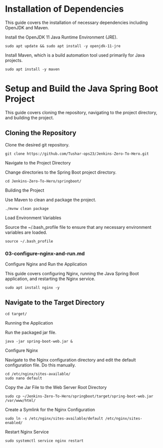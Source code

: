 # Installation of Dependencies

This guide covers the installation of necessary dependencies including OpenJDK and Maven.

<p>Install the OpenJDK 11 Java Runtime Environment (JRE).</p>

```
sudo apt update && sudo apt install -y openjdk-11-jre
```



<p>Install Maven, which is a build automation tool used primarily for Java projects.</p>

```
sudo apt install -y maven
```

# Setup and Build the Java Spring Boot Project

This guide covers cloning the repository, navigating to the project directory, and building the project.

## Cloning the Repository

Clone the desired git repository.
```
git clone https://github.com/Tushar-ops23/Jenkins-Zero-To-Hero.git
```
<p>Navigate to the Project Directory</p>

Change directories to the Spring Boot project directory.
```
cd Jenkins-Zero-To-Hero/springboot/
```
Building the Project

Use Maven to clean and package the project.
```
./mvnw clean package
```

Load Environment Variables

Source the ~/.bash_profile file to ensure that any necessary environment variables are loaded.

```
source ~/.bash_profile
```


### 03-configure-nginx-and-run.md

<p>Configure Nginx and Run the Application</p>

This guide covers configuring Nginx, running the Java Spring Boot application, and restarting the Nginx service.
```
sudo apt install nginx -y
```
## Navigate to the Target Directory
```
cd target/
```
Running the Application

Run the packaged jar file.

```
java -jar spring-boot-web.jar &
```
Configure Nginx

Navigate to the Nginx configuration directory and edit the default configuration file. Do this manually.
```
cd /etc/nginx/sites-available/
sudo nano default
```
Copy the Jar File to the Web Server Root Directory

```
sudo cp ~/Jenkins-Zero-To-Hero/springboot/target/spring-boot-web.jar /var/www/html/
```
Create a Symlink for the Nginx Configuration
```
sudo ln -s /etc/nginx/sites-available/default /etc/nginx/sites-enabled/
```
Restart Nginx Service
```
sudo systemctl service nginx restart
```
